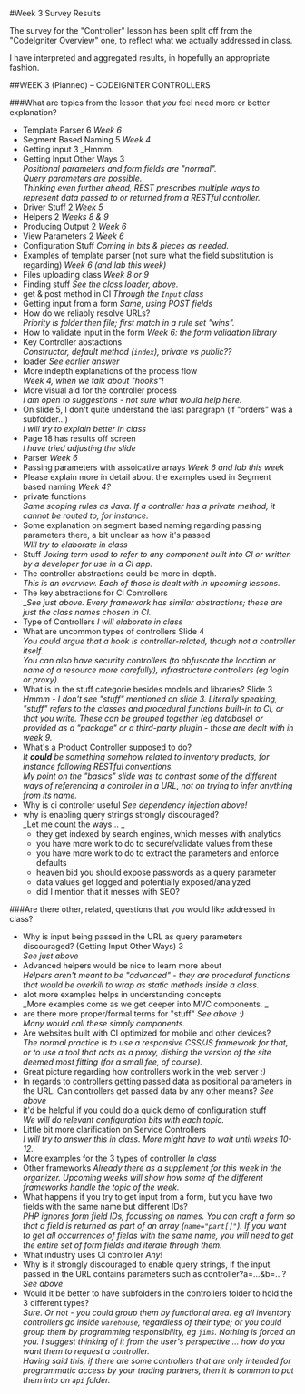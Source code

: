 #Week 3 Survey Results

The survey for the "Controller" lesson has been split off from the "CodeIgniter
Overview" one, to reflect what we actually addressed in class.

I have interpreted and aggregated results, in hopefully an appropriate fashion.

##WEEK 3 (Planned) – CODEIGNITER CONTROLLERS
			
###What are topics from the lesson that *you* feel need more or better explanation?			

- Template Parser	6 _Week 6_
- Segment Based Naming	5 _Week 4_
- Getting input	3  _Hmmm.
- Getting Input Other Ways	3  
_Positional parameters and form fields are "normal".  
Query parameters are possible.  
Thinking even further ahead, REST prescribes multiple ways to represent data passed
to or returned from a RESTful controller._
- Driver Stuff	2  _Week 5_
- Helpers	2  _Weeks 8 & 9_
- Producing Output	2 _Week 6_
- View Parameters	2 _Week 6_
- Configuration Stuff	_Coming in bits & pieces as needed._
- Examples of template parser (not sure what the field substitution is regarding)	_Week 6 (and lab this week)_
- Files uploading class	_Week 8 or 9_
- Finding stuff	_See the class loader, above._
- get & post method in CI	_Through the `Input` class_
- Getting input from a form	_Same, using POST fields_
- How do we reliably resolve URLs?	 
_Priority is folder then file; first match in a rule set "wins"._
- How to validate input in the form	_Week 6: the form validation library_
- Key Controller abstactions	 
_Constructor, default method (`index`), private vs public??_
- loader	_See earlier answer_
- More indepth explanations of the process flow	  
_Week 4, when we talk about "hooks"!_
- More visual aid for the controller process	 
_I am open to suggestions - not sure what would help here._
- On slide 5, I don't quite understand the last paragraph (if "orders" was a subfolder...)	 
_I will try to explain better in class_
- Page 18 has results off screen	 
_I have tried adjusting the slide_
- Parser	_Week 6_
- Passing parameters with assoicative arrays	_Week 6 and lab this week_
- Please explain more in detail about the examples used in Segment based naming	 _Week 4?_
- private functions	  
_Same scoping rules as Java. If a controller has a private method, it cannot be routed to, for instance._
- Some explanation on segment based naming regarding passing parameters there, a bit unclear as how it's passed	 
_WIll try to elaborate in class_
- Stuff	 _Joking term used to refer to any component built into CI or written by a developer for use in a CI app._
- The controller abstractions could be more in-depth.	 
_This is an overview. Each of those is dealt with in upcoming lessons._
- The key abstractions for CI Controllers	
__See just above. Every framework has similar abstractions; these are just the class names chosen in CI._
- Type of Controllers	_I will elaborate in class_
- What are uncommon types of controllers Slide 4	  
_You could argue that a hook is controller-related, though not a controller itself.  
You can also have security controllers (to obfuscate the location or name
of a resource more carefully), infrastructure controllers (eg login or proxy)._
- What is in the stuff categorie besides models and libraries? Slide 3	 
_Hmmm - I don't see "stuff" mentioned on slide 3. 
Literally speaking, "stuff" refers to the classes and procedural functions
built-in to CI, or that you write. These can be grouped together
(eg database) or provided as a "package" or a third-party plugin - those
are dealt with in week 9._
- What's a Product Controller supposed to do?	 
_It **could** be something somehow related to inventory products,
for instance following RESTful conventions.  
My point on the "basics" slide was to contrast some of the different
ways of referencing a controller in a URL, not on trying to
infer anything from its name._
- Why is ci controller useful	_See dependency injection above!_
- why is enabling query strings strongly discouraged?	 
_Let me count the ways...  _
    - they get indexed by search engines, which messes with analytics
    - you have more work to do to secure/validate values from these
    - you have more work to do to extract the parameters and enforce defaults
    - heaven bid you should expose passwords as a query parameter
    - data values get logged and potentially exposed/analyzed
    - did I mention that it messes with SEO?

			
###Are there other, related, questions that you would like addressed in class?			

- Why is input being passed in the URL as query parameters discouraged? (Getting Input Other Ways)	3  
_See just above_
- Advanced helpers would be nice to learn more about	 
_Helpers aren't meant to be "advanced" - they are procedural functions that 
would be overkill to wrap as static methods inside a class._
- alot more examples helps in understanding concepts	 
_More examples come as we get deeper into MVC components.  _
- are there more proper/formal terms for "stuff"	_See above :)  
Many would call these simply components._
- Are websites built with CI optimized for mobile and other devices?	 
_The normal practice is to use a responsive CSS/JS framework for that,
or to use a tool that acts as a proxy, dishing the version of
the site deemed most fitting (for a small fee, of course)._
- Great picture regarding how controllers work in the web server  _:)_	
- In regards to controllers getting passed data as positional parameters in the URL. Can controllers get passed data by any other means?	 _See above_
- it'd be helpful if you could do a quick demo of configuration stuff  
_We will do relevant configuration bits with each topic._
- Little bit more clarification on Service Controllers	  
_I will try to answer this in class. More might have to wait until weeks 10-12._
- More examples for the 3 types of controller	_In class_
- Other frameworks	_Already there as a supplement for this week in the organizer.
Upcoming weeks will show how some of the different frameworks handle the
topic of the week._
- What happens if you try to get input from a form, but you have two fields with the same name but different IDs?	 
_PHP ignores form field IDs, focussing on names. You can craft a form so that a field is
returned as part of an array (`name="part[]"`). If you want to get all occurrences
of fields with the same name, you will need to get the entire set of
form fields and iterate through them._
- What industry uses CI controller	 _Any!_
- Why is it strongly discouraged to enable query strings, if the input passed in the URL contains parameters such as controller?a=...&b=.. ?	_See above_
- Would it be better to have subfolders in the controllers folder to hold the 3 different types?	  
_Sure. Or not - you could group them by functional area. eg all inventory controllers go inside `warehouse`, regardless
of their type; or you could group them by programming responsibility, eg `jims`.
Nothing is forced on you. I suggest thinking of it from the user's perspective ... how do you want them to 
request a controller.  
Having said this, if there are some controllers that are only intended for
programmatic access by your trading partners, then it is common to put them
into an `api` folder._

